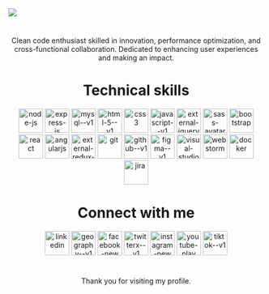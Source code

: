 <img align="center" src="https://github.com/rosoema/rosoema/assets/98010825/efe8cff6-20ad-40fc-9f55-702eedc64a54">
<h1></h1>
<p align="center">Clean code enthusiast skilled in innovation, performance optimization, and cross-functional collaboration. Dedicated to enhancing user experiences and making an impact.</p>

<div align="center">
  <h1>Technical skills</h1>
  <img width="48" height="48" src="https://img.icons8.com/fluency/48/node-js.png" alt="node-js"/>
  <img width="48" height="48" src="https://img.icons8.com/nolan/48/express-js.png" alt="express-js"/>
  <img width="48" height="48" src="https://img.icons8.com/color/48/mysql--v1.png" alt="mysql--v1"/>
  <img width="48" height="48" src="https://img.icons8.com/color/48/html-5--v1.png" alt="html-5--v1"/>
  <img width="48" height="48" src="https://img.icons8.com/color/48/css3.png" alt="css3"/>
  <img width="48" height="48" src="https://img.icons8.com/color/48/javascript--v1.png" alt="javascript--v1"/>
  <img width="48" height="48" src="https://img.icons8.com/external-tal-revivo-color-tal-revivo/48/external-jquery-is-a-javascript-library-designed-to-simplify-html-logo-color-tal-revivo.png" alt="external-jquery-is-a-javascript-library-designed-to-simplify-html-logo-color-tal-revivo"/>
  <img width="48" height="48" src="https://img.icons8.com/color/48/sass-avatar.png" alt="sass-avatar"/>
  <img width="48" height="48" src="https://img.icons8.com/color/48/bootstrap.png" alt="bootstrap"/>
  <img width="48" height="48" src="https://img.icons8.com/office/48/react.png" alt="react"/>
  <img width="48" height="48" src="https://img.icons8.com/color/48/angularjs.png" alt="angularjs"/>
  <img width="48" height="48" src="https://img.icons8.com/external-tal-revivo-color-tal-revivo/48/external-redux-an-open-source-javascript-library-for-managing-application-state-logo-color-tal-revivo.png" alt="external-redux-an-open-source-javascript-library-for-managing-application-state-logo-color-tal-revivo"/>
  <img width="48" height="48" src="https://img.icons8.com/color/48/git.png" alt="git"/>
  <img width="48" height="48" src="https://img.icons8.com/color/48/github--v1.png" alt="github--v1"/>
  <img width="48" height="48" src="https://img.icons8.com/color/48/figma--v1.png" alt="figma--v1"/>
  <img width="48" height="48" src="https://img.icons8.com/color/48/visual-studio-code-2019.png" alt="visual-studio-code-2019"/>
  <img width="48" height="48" src="https://img.icons8.com/color/48/webstorm.png" alt="webstorm"/>
  <img width="48" height="48" src="https://img.icons8.com/fluency/48/docker.png" alt="docker"/>
  <img width="48" height="48" src="https://img.icons8.com/color/48/jira.png" alt="jira"/>
</div>

<div align="center">
  <h1>Connect with me</h1>
  <a href="https://www.linkedin.com/in/rosoema/" target="_blank"><img width="48" height="48" src="https://img.icons8.com/color/48/linkedin.png" alt="linkedin"/></a>
  <a href="https://rosoema.com/"><img width="48" height="48" src="https://img.icons8.com/color-glass/48/geography--v1.png" alt="geography--v1"/></a>
  <a href="https://www.facebook.com/rosoema.dev"><img width="48" height="48" src="https://img.icons8.com/fluency/48/facebook-new.png" alt="facebook-new"/></a>
  <a href="https://twitter.com/rosoema_dev"><img width="48" height="48" src="https://img.icons8.com/color/48/twitterx--v1.png" alt="twitterx--v1"/></a>
  <a href="https://www.instagram.com/rosoema_dev/"><img width="48" height="48" src="https://img.icons8.com/fluency/48/instagram-new.png" alt="instagram-new"/></a>
  <a href="https://www.youtube.com/@EmaRoso"><img width="48" height="48" src="https://img.icons8.com/color/48/youtube-play.png" alt="youtube-play"/></a>
  <a href="https://www.tiktok.com/@emaroso"><img width="48" height="48" src="https://img.icons8.com/color/48/tiktok--v1.png" alt="tiktok--v1"/></a>
</div>

<div align="center">
  <h1></h1>
  <p>Thank you for visiting my profile.</p>
</div>
